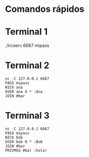 # Comandos rápidos
# Terminal 1
./ircserv 6667 mipass

# Terminal 2
    nc -C 127.0.0.1 6667
    PASS mipass
    NICK ana
    USER ana 0 * :Ana
    JOIN #bar

# Terminal 3
    nc -C 127.0.0.1 6667
    PASS mipass
    NICK bob
    USER bob 0 * :Bob
    JOIN #bar
    PRIVMSG #bar :hola!
